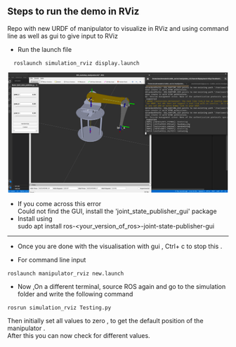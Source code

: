 ## Steps to run the demo in RViz 
Repo with new URDF of manipulator to visualize in RViz and using command line as well as gui to give input to RViz  

*  Run the launch file
```
  roslaunch simulation_rviz display.launch 
```

<p align="center">
  <img src="../assets/launch1.png" width="500"/>
</p>


   *  If you come across this error  
Could not find the GUI, install the 'joint_state_publisher_gui' package  
   *  Install  using  
sudo apt install ros-<your_version_of_ros>-joint-state-publisher-gui 
----------------------------------------------------------------------  
  
*  Once you are done with the visualisation with gui , Ctrl+ c to stop this .  
  
  
*  For command line input    

```
roslaunch manipulator_rviz new.launch    
```
*  Now ,On a different terminal, source ROS again and go to the simulation folder and write the following command

```
rosrun simulation_rviz Testing.py  
```
Then initially set all values to zero , to get the default position of the manipulator .  
After this you can now check for different values.